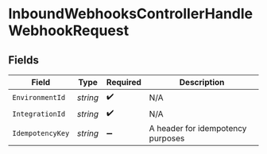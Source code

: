 # InboundWebhooksControllerHandleWebhookRequest


## Fields

| Field                             | Type                              | Required                          | Description                       |
| --------------------------------- | --------------------------------- | --------------------------------- | --------------------------------- |
| `EnvironmentId`                   | *string*                          | :heavy_check_mark:                | N/A                               |
| `IntegrationId`                   | *string*                          | :heavy_check_mark:                | N/A                               |
| `IdempotencyKey`                  | *string*                          | :heavy_minus_sign:                | A header for idempotency purposes |